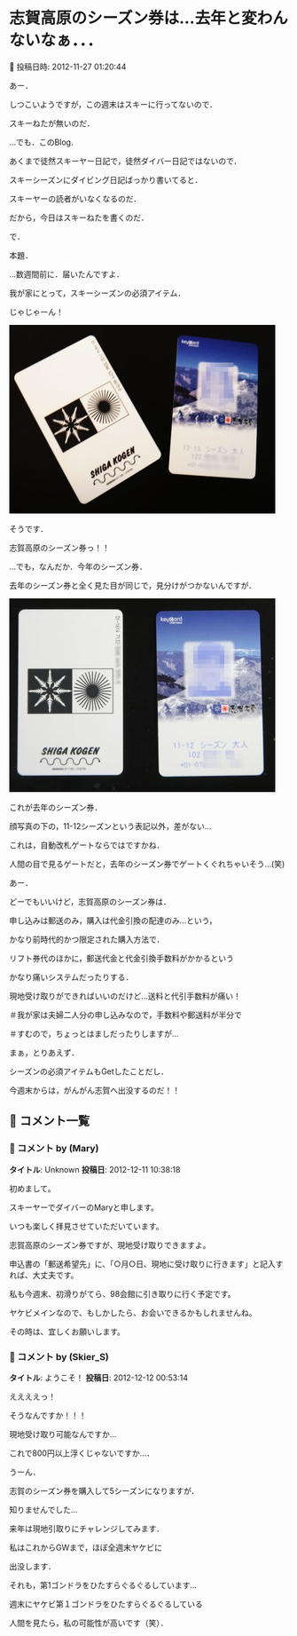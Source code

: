 # 志賀高原のシーズン券は…去年と変わんないなぁ．．．

📅 投稿日時: 2012-11-27 01:20:44

あー．





しつこいようですが，この週末はスキーに行ってないので．


スキーねたが無いのだ．





…でも．このBlog.


あくまで徒然スキーヤー日記で，徒然ダイバー日記ではないので．


スキーシーズンにダイビング日記ばっかり書いてると．


スキーヤーの読者がいなくなるのだ．


だから，今日はスキーねたを書くのだ．





で．


本題．





…数週間前に．届いたんですよ．


我が家にとって，スキーシーズンの必須アイテム．


じゃじゃーん！




![bf63198f6653564edc299fe7be855593.jpg](images/bf63198f6653564edc299fe7be855593.jpg)




そうです．


志賀高原のシーズン券っ！！





…でも，なんだか．今年のシーズン券．


去年のシーズン券と全く見た目が同じで，見分けがつかないんですが．




![5373ffe5f48a2fa987edf74b1401f290.jpg](images/5373ffe5f48a2fa987edf74b1401f290.jpg)




これが去年のシーズン券．


顔写真の下の，11-12シーズンという表記以外，差がない…





これは，自動改札ゲートならではですかね．


人間の目で見るゲートだと，去年のシーズン券でゲートくぐれちゃいそう…(笑)





あー．


どーでもいいけど，志賀高原のシーズン券は．


申し込みは郵送のみ，購入は代金引換の配達のみ…という，


かなり前時代的かつ限定された購入方法で．


リフト券代のほかに，郵送代金と代金引換手数料がかかるという


かなり痛いシステムだったりする．


現地受け取りができればいいのだけど…送料と代引手数料が痛い！


＃我が家は夫婦二人分の申し込みなので，手数料や郵送料が半分で


＃すむので，ちょっとはましだったりしますが…





まぁ，とりあえず．


シーズンの必須アイテムもGetしたことだし．


今週末からは，がんがん志賀へ出没するのだ！！

## 💬 コメント一覧

### 💬 コメント by (Mary)
**タイトル**: Unknown
**投稿日**: 2012-12-11 10:38:18

初めまして。

スキーヤーでダイバーのMaryと申します。

いつも楽しく拝見させていただいています。



志賀高原のシーズン券ですが、現地受け取りできますよ。

申込書の「郵送希望先」に、「○月○日、現地に受け取りに行きます」と記入すれば、大丈夫です。

私も今週末、初滑りがてら、98会館に引き取りに行く予定です。



ヤケビメインなので、もしかしたら、お会いできるかもしれませんね。

その時は、宜しくお願いします。

### 💬 コメント by (Skier_S)
**タイトル**: ようこそ！
**投稿日**: 2012-12-12 00:53:14

ええええっ！

そうなんですか！！！

現地受け取り可能なんですか…

これで800円以上浮くじゃないですか…．

うーん．

志賀のシーズン券を購入して5シーズンになりますが．

知りませんでした…

来年は現地引取りにチャレンジしてみます．



私はこれからGWまで，ほぼ全週末ヤケビに

出没します．

それも，第1ゴンドラをひたすらぐるぐるしています…



週末にヤケビ第１ゴンドラをひたすらぐるぐるしている

人間を見たら，私の可能性が高いです（笑）．

